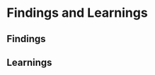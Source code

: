 <!-- .slide: data-state="section-break" id="section-break-7.1" data-timing="10s" -->
# Findings and Learnings


<!-- .slide: data-state="normal" id="conclusion-0" data-timing="20s" data-menu-title="Conclusion" -->
## Findings


<!-- .slide: data-state="normal" id="conclusion-0" data-timing="20s" data-menu-title="Conclusion" -->
## Learnings


